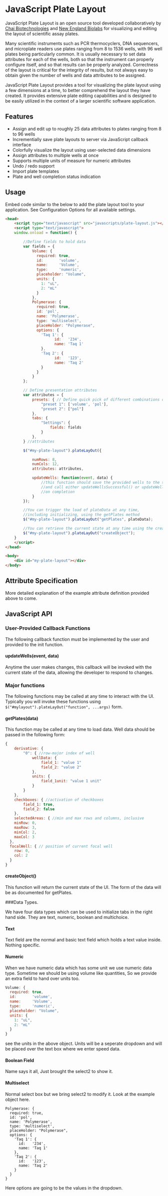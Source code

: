 # JavaScript Plate Layout
JavaScript Plate Layout is an open source tool developed collaboratively by [Chai Biotechnologies](www.chaibio.com) and [New England Biolabs](www.neb.com) for visualizing and editing the layout of scientific assay plates.

Many scientific instruments such as PCR thermocyclers, DNA sequencers, and microplate readers use plates ranging from 8 to 1536 wells, with 96 well plates being particularly common. It is usually necessary to set data attributes for each of the wells, both so that the instrument can properly configure itself, and so that results can be properly analyzed. Correctness of the layout is critical for the integrity of results, but not always easy to obtain given the number of wells and data attributes to be assigned.

JavaScript Plate Layout provides a tool for visualizing the plate layout using a few dimensions at a time, to better comprehend the layout they have created. It provides extensive plate editing capabilities and is designed to be easily utilized in the context of a larger scientific software application.

## Features
* Assign and edit up to roughly 25 data attributes to plates ranging from 8 to 96 wells
* Incrementially save plate layouts to server via JavaScript callback interface
* Colorfully visualize the layout using user-selected data dimensions
* Assign attributes to multiple wells at once
* Supports multiple units of measure for numeric attributes
* Undo / redo support
* Import plate templates
* Plate and well completion status indication

## Usage
Embed code similar to the below to add the plate layout tool to your application. See Configuration Options for all available settings.

```html
<head>
	<script type="text/javascript" src="javascripts/plate-layout.js"></script>
	<script type="text/javascript">
	window.onload = function() {

		//Define fields to hold data
		var fields = {
			Volume: {
			  required: true,
			  id:       'volume',
			  name:     'Volume',
			  type:     'numeric',
			  placeholder: "Volume",
			  units: {
			    1: "uL",
			    2: "mL"
			  }
			},
			Polymerase: {
			  required: true,
			  id: 'pol',
			  name: 'Polymerase',
			  type: 'multiselect',
			  placeHolder: "Polymerase",
			  options: {
			    'Taq 1': {
			          id:   '234',
			          name: 'Taq 1'
			    },
			    'Taq 2': {
			          id:   '123',
			          name: 'Taq 2'
			    }
			  }
			}
		}; 

		// Define presentation attributes
		var attributes = {
			presets: { // Define quick pick of different combinations of checked fields
				"preset 1": ['volume', 'pol'],
				"preset 2": ["pol"]
			},
			tabs: {
				"Settings": {
					fields: fields 
				}
			}, 
		} //attributes

		$("#my-plate-layout").plateLayOut({

			numRows: 8,
			numCols: 12,
			attributes: attributes,

			updateWells: function(event, data) {
				//this function should save the provided wells to the server
				//and call either updateWellsSuccessful() or updateWellsFailed()
				//on completion
			}
		});

		//You can trigger the load of plateData at any time, 
		//including initializing, using the getPlates method
		$("#my-plate-layout").plateLayOut("getPlates", plateData);

		//You can retrieve the current state at any time using the createObject method
		$("#my-plate-layout").plateLayOut("createObject"); 
	}
	</script>
</head>

<body>
    <div id="my-plate-layout"></div>
</body>
```

## Attribute Specification
More detailed explanation of the example attribute definition provided above to come.

## JavaScript API
### User-Provided Callback Functions
The following callback function must be implemented by the user and provided to the init function.

#### updateWells(event, data)
Anytime the user makes changes, this callback will be invoked with the current state of the data, 
allowing the developer to respond to changes.

### Major functions
The following functions may be called at any time to interact with the UI.  
Typically you will invoke these functions using `$("#mylayout").plateLayOut("function", ...args)` form. 

#### getPlates(data)
This function may be called at any time to load data. Well data should be passed in the following form:

```js
{
	derivative: {
		"0": { //row-major index of well
			wellData: {
				field_1: "value 1"
				field_2: "value 2"
			}, 
			units: {
				field_1unit: "value 1 unit"
			}
		}
	}, 
	checkboxes: { //activation of checkboxes
		field_1: true, 
		field_2: false
	}, 
	selectedAreas: { //min and max rows and columns, inclusive
    minRow: 0, 
    maxRow: 3, 
    minCol: 2, 
    maxCol: 3
  }, 
  focalWell: { // position of current focal well
    row: 0,
    col: 2
  }
}
```
#### createObject()
This function will return the current state of the UI. The form of the data will be as documented for getPlates. 

###Data Types.

We have four data types which can be used to initialize tabs in the right hand side. They are text, numeric, boolean and multichoice.

#### Text

Text field are the normal and basic text field which holds a text value inside. Nothing specific.

#### Numeric

When we have numeric data which has some unit we use numeric data type. Sometime we should be using volume like quantities, So we provide an extra field to hand over units too.

```js
Volume: {
  required: true,
  id:       'volume',
  name:     'Volume',
  type:     'numeric',
  placeholder: "Volume",
  units: {
    1: "uL",
    2: "mL"
  }
}
```

see the units in the above object. Units will be a seperate dropdown and will be placed over the text box where we enter speed data.

#### Boolean Field

Name says it all, Just brought the select2 to show it.

#### Multiselect

Normal select box but we bring select2 to modify it. Look at the example object here.

```
Polymerase: {
  required: true,
  id: 'pol',
  name: 'Polymerase',
  type: 'multiselect',
  placeHolder: "Polymerase",
  options: {
    'Taq 1': {
      id:   '234',
      name: 'Taq 1'
    },
    'Taq 2': {
      id:   '123',
      name: 'Taq 2'
    }
  }
}
```

Here options are going to be the values in the dropdown.

